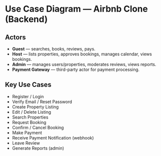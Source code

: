 # Use Case Diagram — Airbnb Clone (Backend)

## Actors
- **Guest** — searches, books, reviews, pays.
- **Host** — lists properties, approves bookings, manages calendar, views bookings.
- **Admin** — manages users/properties, moderates reviews, views reports.
- **Payment Gateway** — third-party actor for payment processing.

## Key Use Cases
- Register / Login
- Verify Email / Reset Password
- Create Property Listing
- Edit / Delete Listing
- Search Properties
- Request Booking
- Confirm / Cancel Booking
- Make Payment
- Receive Payment Notification (webhook)
- Leave Review
- Generate Reports (admin)
